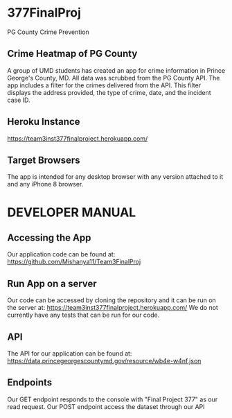 # 377FinalProj
PG County Crime Prevention

## Crime Heatmap of PG County 
A group of UMD students has created an app for crime information in Prince George's County, MD. 
All data was scrubbed from the PG County API. The app includes a filter for the crimes delivered
from the API. This filter displays the address provided, the type of crime, date, and the incident
case ID. 

## Heroku Instance
https://team3inst377finalproject.herokuapp.com/

## Target Browsers
The app is intended for any desktop browser with any version attached to it and any iPhone 8 browser. 

# DEVELOPER MANUAL

## Accessing the App
Our application code can be found at: https://github.com/Mishanya11/Team3FinalProj

## Run App on a server
Our code can be accessed by cloning the repository and it can be run on the server at: https://team3inst377finalproject.herokuapp.com/
We do not currently have any tests that can be run for our code. 

## API
The API for our application can be found at: https://data.princegeorgescountymd.gov/resource/wb4e-w4nf.json

## Endpoints
Our GET endpoint responds to the console with "Final Project 377" as our read request.
Our POST endpoint access the dataset through our API



